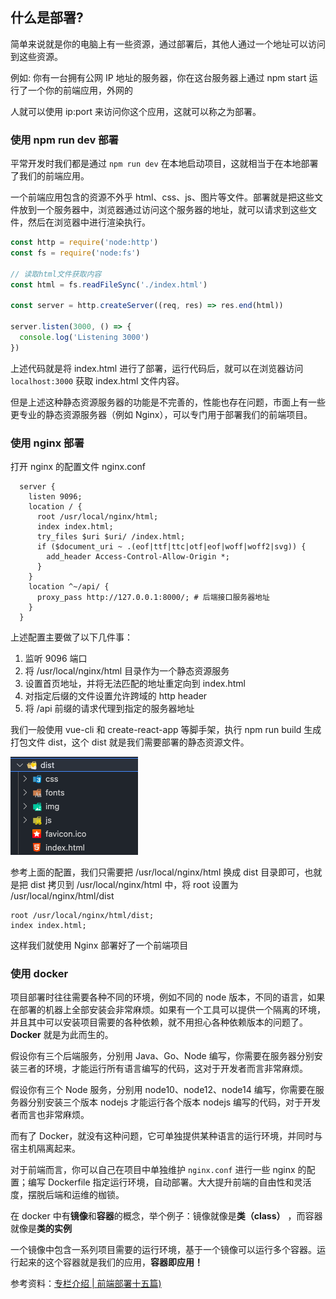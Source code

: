 ## 什么是部署?
简单来说就是你的电脑上有一些资源，通过部署后，其他人通过一个地址可以访问到这些资源。

例如: 你有一台拥有公网 IP 地址的服务器，你在这台服务器上通过 npm start 运行了一个你的前端应用，外网的

人就可以使用 ip:port 来访问你这个应用，这就可以称之为部署。

### 使用 npm run dev 部署

平常开发时我们都是通过 `npm run dev` 在本地启动项目，这就相当于在本地部署了我们的前端应用。

一个前端应用包含的资源不外乎 html、css、js、图片等文件。部署就是把这些文件放到一个服务器中，浏览器通过访问这个服务器的地址，就可以请求到这些文件，然后在浏览器中进行渲染执行。

```js
const http = require('node:http')
const fs = require('node:fs')

// 读取html文件获取内容
const html = fs.readFileSync('./index.html')

const server = http.createServer((req, res) => res.end(html))

server.listen(3000, () => {
  console.log('Listening 3000')
})
```

上述代码就是将 index.html 进行了部署，运行代码后，就可以在浏览器访问 ` localhost:3000` 获取 index.html 文件内容。

但是上述这种静态资源服务器的功能是不完善的，性能也存在问题，市面上有一些更专业的静态资源服务器（例如 Nginx），可以专门用于部署我们的前端项目。



### 使用 nginx 部署

打开 nginx 的配置文件 nginx.conf

```nginx
  server {
    listen 9096;
    location / {
      root /usr/local/nginx/html;
      index index.html;
      try_files $uri $uri/ /index.html;
      if ($document_uri ~ .(eof|ttf|ttc|otf|eof|woff|woff2|svg)) {
        add_header Access-Control-Allow-Origin *;
      }
    }
    location ^~/api/ {
      proxy_pass http://127.0.0.1:8000/; # 后端接口服务器地址
    }
  }
```

上述配置主要做了以下几件事：

1. 监听 9096 端口
2. 将 /usr/local/nginx/html 目录作为一个静态资源服务
3. 设置首页地址，并将无法匹配的地址重定向到 index.html
4. 对指定后缀的文件设置允许跨域的 http header
5. 将 /api 前缀的请求代理到指定的服务器地址

我们一般使用 vue-cli 和 create-react-app 等脚手架，执行 npm run build 生成打包文件 dist，这个 dist 就是我们需要部署的静态资源文件。

<img src="./前端部署.assets/image-20220614212047089.png" alt="image-20220614212047089" style="zoom:50%;" />



参考上面的配置，我们只需要把 /usr/local/nginx/html 换成 dist 目录即可，也就是把 dist 拷贝到 /usr/local/nginx/html 中，将 root 设置为 /usr/local/nginx/html/dist

```nginx
root /usr/local/nginx/html/dist;
index index.html;
```

这样我们就使用 Nginx 部署好了一个前端项目



### 使用 docker

项目部署时往往需要各种不同的环境，例如不同的 node 版本，不同的语言，如果在部署的机器上全部安装会非常麻烦。如果有一个工具可以提供一个隔离的环境，并且其中可以安装项目需要的各种依赖，就不用担心各种依赖版本的问题了。 **Docker** 就是为此而生的。

假设你有三个后端服务，分别用 Java、Go、Node 编写，你需要在服务器分别安装三者的环境，才能运行所有语言编写的代码，这对于开发者而言非常麻烦。

假设你有三个 Node 服务，分别用 node10、node12、node14 编写，你需要在服务器分别安装三个版本 nodejs 才能运行各个版本 nodejs 编写的代码，对于开发者而言也非常麻烦。

而有了 Docker，就没有这种问题，它可单独提供某种语言的运行环境，并同时与宿主机隔离起来。

对于前端而言，你可以自己在项目中单独维护 `nginx.conf` 进行一些 nginx 的配置；编写 Dockerfile 指定运行环境，自动部署。大大提升前端的自由性和灵活度，摆脱后端和运维的枷锁。

在 docker 中有**镜像**和**容器**的概念，举个例子：镜像就像是**类（class）** ，而容器就像是**类的实例**

一个镜像中包含一系列项目需要的运行环境，基于一个镜像可以运行多个容器。运行起来的这个容器就是我们的应用，**容器即应用！**





参考资料：[专栏介绍 | 前端部署十五篇)](https://q.shanyue.tech/deploy/)



